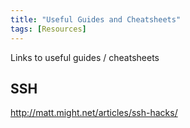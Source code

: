 ```yaml
---
title: "Useful Guides and Cheatsheets"
tags: [Resources]
---
```


Links to useful guides / cheatsheets

## SSH
http://matt.might.net/articles/ssh-hacks/
